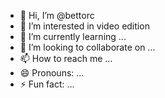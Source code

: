 - 👋 Hi, I’m @bettorc
- 👀 I’m interested in video edition
- 🌱 I’m currently learning ...
- 💞️ I’m looking to collaborate on ...
- 📫 How to reach me ...
- 😄 Pronouns: ...
- ⚡ Fun fact: ...

<!---
bettorc/bettorc is a ✨ special ✨ repository because its `README.md` (this file) appears on your GitHub profile.
You can click the Preview link to take a look at your changes.
--->

